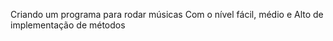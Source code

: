 Criando um programa para rodar músicas 
Com o nível fácil, médio e Alto de implementação de métodos

